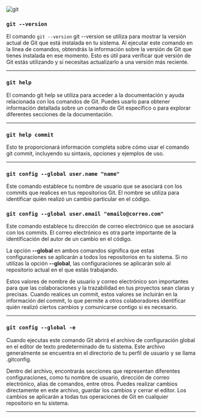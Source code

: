 ![git](https://git-scm.com/images/logos/1color-darkbg@2x.png)
### `git --version`
El comando `git --version` git --version se utiliza para mostrar la versión actual de Git que está instalada en tu sistema. Al ejecutar este comando en la línea de comandos, obtendrás la información sobre la versión de Git que tienes instalada en ese momento. Esto es útil para verificar qué versión de Git estás utilizando y si necesitas actualizarlo a una versión más reciente.
***
### `git help`
El comando git help se utiliza para acceder a la documentación y ayuda relacionada con los comandos de Git. Puedes usarlo para obtener información detallada sobre un comando de Git específico o para explorar diferentes secciones de la documentación.
***
### `git help commit`
Esto te proporcionará información completa sobre cómo usar el comando git commit, incluyendo su sintaxis, opciones y ejemplos de uso.
***
### `git config --global user.name "name"` 
Este comando establece tu nombre de usuario que se asociará con los commits que realices en tus repositorios Git. El nombre se utiliza para identificar quién realizó un cambio particular en el código. 

### `git config --global user.email "emailo@correo.com"`
 Este comando establece tu dirección de correo electrónico que se asociará con los commits. El correo electrónico es otra parte importante de la identificación del autor de un cambio en el código.

 La opción **--global** en ambos comandos significa que estas configuraciones se aplicarán a todos los repositorios en tu sistema. Si no utilizas la opción **--global**, las configuraciones se aplicarán solo al repositorio actual en el que estás trabajando.

 Estos valores de nombre de usuario y correo electrónico son importantes para que las colaboraciones y la trazabilidad en tus proyectos sean claras y precisas. Cuando realices un commit, estos valores se incluirán en la información del commit, lo que permite a otros colaboradores identificar quién realizó ciertos cambios y comunicarse contigo si es necesario.
 ***

 ### `git config --global -e`

Cuando ejecutas este comando Git abrirá el archivo de configuración global en el editor de texto predeterminado de tu sistema. Este archivo generalmente se encuentra en el directorio de tu perfil de usuario y se llama .gitconfig.

Dentro del archivo, encontrarás secciones que representan diferentes configuraciones, como tu nombre de usuario, dirección de correo electrónico, alias de comandos, entre otros. Puedes realizar cambios directamente en este archivo, guardar los cambios y cerrar el editor. Los cambios se aplicarán a todas tus operaciones de Git en cualquier repositorio en tu sistema.
***